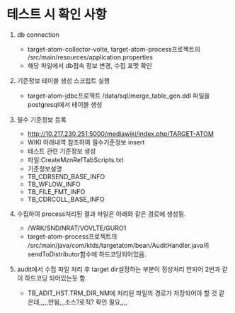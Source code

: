 # 테스트 시 확인 사항
1. db connection
    * target-atom-collector-volte, target-atom-process프로젝트의    /src/main/resources/application.properties
    * 해당 파일에서 db접속 정보 변경, 수집 포멧 확인
   
2. 기준정보 테이블 생성 스크립트 실행
    * target-atom-jdbc프로젝트 /data/sql/merge_table_gen.ddl 파일을 postgresql에서 테이블 생성
   
3. 필수 기준정보 등록
    * http://10.217.230.251:5000/mediawiki/index.php/TARGET-ATOM
    * WIKI 아래내역 참조하여 필수기준정보 insert
    * 테스트 관련 기준정보 생성
    * 파일:CreateMznRefTabScripts.txt 
    * 기준정보설명
    * TB_CDRSEND_BASE_INFO
    * TB_WFLOW_INFO
    * TB_FILE_FMT_INFO
    * TB_CDRCOLL_BASE_INFO
   
4. 수집하여 process처리된 결과 파일은 아래와 같은 경로에 생성됨.
    * /WRK/SND/NRAT/VOVLTE/GURO1
    * target-atom-process프로젝트의 /src/main/java/com/ktds/targetatom/bean/AuditHandler.java의 sendToDistributor함수에 하드코딩되어있음.

5. audit에서 수집 파일 처리 후 target dir설정하는 부분이 정상처리 안되어 2번과 같이 하드코딩 되어있는듯 함.
    * TB_ADIT_HST.TRM_DIR_NM에 처리된 파일의 경로가 저장되어야 할 것 같은데,,,,,안됨,,,소스?로직? 확인 필요,,,,